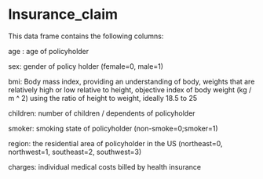# Insurance_claim

This data frame contains the following columns:

age : age of policyholder

sex: gender of policy holder (female=0, male=1)

bmi: Body mass index, providing an understanding of body, weights that are relatively high or low relative to height, objective index of body weight (kg / m ^ 2) using the ratio of height to weight, ideally 18.5 to 25

children: number of children / dependents of policyholder

smoker: smoking state of policyholder (non-smoke=0;smoker=1)

region: the residential area of policyholder in the US (northeast=0, northwest=1, southeast=2, southwest=3)

charges: individual medical costs billed by health insurance
